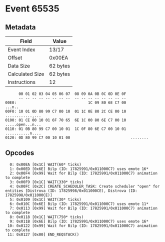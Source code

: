 # Event 65535

## Metadata

| Field           | Value    |
|-----------------|----------|
| Event Index     | 13/17    |
| Offset          | 0x00EA   |
| Data Size       | 62 bytes |
| Calculated Size | 62 bytes |
| Instructions    | 12       |

```
      00 01 02 03 04 05 06 07  08 09 0A 0B 0C 0D 0E 0F
      -- -- -- -- -- -- -- --  -- -- -- -- -- -- -- --
00E0:                                1C 09 80 6E C7 00            ...n..
00F0: 10 01 0D 80 99 C7 00 10  01 1C 0E 80 2C CE 00 10  ............,...
0100: 01 CE 00 10 01 6F 70 65  6E 1C 00 80 6E C7 00 10  .....open...n...
0110: 01 0B 80 99 C7 00 10 01  1C 0F 80 6E C7 00 10 01  ...........n....
0120: 0D 80 99 C7 00 10 01 00                           ........        
```

## Opcodes

```
  0: 0x00EA [0x1C] WAIT(60* ticks)
  1: 0x00ED [0x6E] Bilp (ID: 17825991/0x011000C7) uses emote 16*
  2: 0x00F4 [0x99] Wait for Bilp (ID: 17825991/0x011000C7) animation to complete
  3: 0x00F9 [0x1C] WAIT(330* ticks)
  4: 0x00FC [0x2C] CREATE_SCHEDULER_TASK: Create scheduler "open" for entities [Distrova (ID: 17825998/0x011000CE), Distrova (ID: 17825998/0x011000CE)]
  5: 0x0109 [0x1C] WAIT(30* ticks)
  6: 0x010C [0x6E] Bilp (ID: 17825991/0x011000C7) uses emote 11*
  7: 0x0113 [0x99] Wait for Bilp (ID: 17825991/0x011000C7) animation to complete
  8: 0x0118 [0x1C] WAIT(750* ticks)
  9: 0x011B [0x6E] Bilp (ID: 17825991/0x011000C7) uses emote 16*
 10: 0x0122 [0x99] Wait for Bilp (ID: 17825991/0x011000C7) animation to complete
 11: 0x0127 [0x00] END_REQSTACK()
```
